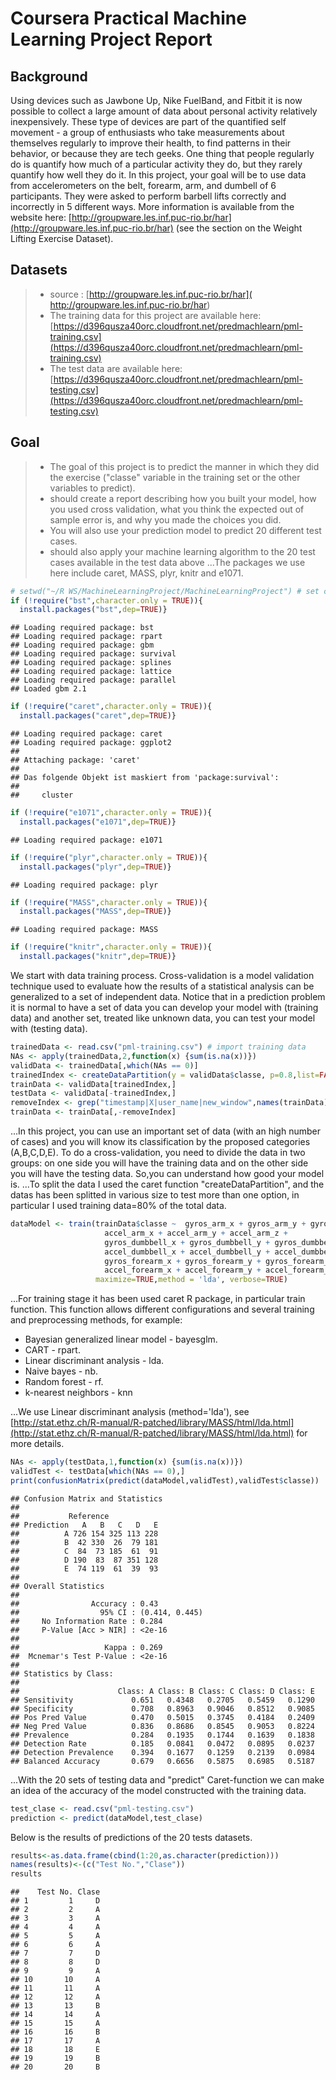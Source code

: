 Coursera Practical Machine Learning Project Report
========================================================

## Background

Using devices such as Jawbone Up, Nike FuelBand, and Fitbit it is now possible to collect a large amount of data about personal activity relatively inexpensively. These type of devices are part of the quantified self movement - a group of enthusiasts who take measurements about themselves regularly to improve their health, to find patterns in their behavior, or because they are tech geeks. One thing that people regularly do is quantify how much of a particular activity they do, but they rarely quantify how well they do it. In this project, your goal will be to use data from accelerometers on the belt, forearm, arm, and dumbell of 6 participants. They were asked to perform barbell lifts correctly and incorrectly in 5 different ways. More information is available from the website here: [http://groupware.les.inf.puc-rio.br/har](http://groupware.les.inf.puc-rio.br/har) (see the section on the Weight Lifting Exercise Dataset). 

## Datasets

>- source : [http://groupware.les.inf.puc-rio.br/har]( http://groupware.les.inf.puc-rio.br/har)
>- The training data for this project are available here: [https://d396qusza40orc.cloudfront.net/predmachlearn/pml-training.csv](https://d396qusza40orc.cloudfront.net/predmachlearn/pml-training.csv)
>- The test data are available here: [https://d396qusza40orc.cloudfront.net/predmachlearn/pml-testing.csv](https://d396qusza40orc.cloudfront.net/predmachlearn/pml-testing.csv)

## Goal
>- The goal of this project is to predict the manner in which they did the exercise ("classe" variable in the training set or the other variables to predict). 
>- should create a report describing how you built your model, how you used cross validation, what you think the expected out of sample error is, and why you made the choices you did. 
>- You will also use your prediction model to predict 20 different test cases. 
>- should also apply your machine learning algorithm to the 20 test cases available in the test data above
...The packages we use here include caret, MASS, plyr, knitr and e1071. 

```r
# setwd("~/R WS/MachineLearningProject/MachineLearningProject") # set current workspace, edit here if any differences
if (!require("bst",character.only = TRUE)){
  install.packages("bst",dep=TRUE)}
```

```
## Loading required package: bst
## Loading required package: rpart
## Loading required package: gbm
## Loading required package: survival
## Loading required package: splines
## Loading required package: lattice
## Loading required package: parallel
## Loaded gbm 2.1
```

```r
if (!require("caret",character.only = TRUE)){
  install.packages("caret",dep=TRUE)}
```

```
## Loading required package: caret
## Loading required package: ggplot2
## 
## Attaching package: 'caret'
## 
## Das folgende Objekt ist maskiert from 'package:survival':
## 
##     cluster
```

```r
if (!require("e1071",character.only = TRUE)){
  install.packages("e1071",dep=TRUE)}
```

```
## Loading required package: e1071
```

```r
if (!require("plyr",character.only = TRUE)){
  install.packages("plyr",dep=TRUE)}
```

```
## Loading required package: plyr
```

```r
if (!require("MASS",character.only = TRUE)){
  install.packages("MASS",dep=TRUE)}
```

```
## Loading required package: MASS
```

```r
if (!require("knitr",character.only = TRUE)){
  install.packages("knitr",dep=TRUE)}
```
We start with data training process.
Cross-validation is a model validation technique used to evaluate how the results of a statistical analysis can be generalized to a set of independent data. Notice that in a prediction problem it is normal to have a set of data you can develop your model with (training data) and another set, treated like unknown data, you can test your model with (testing data).

```r
trainedData <- read.csv("pml-training.csv") # import training data
NAs <- apply(trainedData,2,function(x) {sum(is.na(x))}) 
validData <- trainedData[,which(NAs == 0)]
trainedIndex <- createDataPartition(y = validData$classe, p=0.8,list=FALSE)
trainData <- validData[trainedIndex,]
testData <- validData[-trainedIndex,]
removeIndex <- grep("timestamp|X|user_name|new_window",names(trainData))
trainData <- trainData[,-removeIndex]
```
...In this project, you can use an important set of data (with an high number of cases) and you will know its classification by the proposed categories (A,B,C,D,E). To do a cross-validation, you need to divide the data in two groups: on one side you will have the training data and on the other side you will have the testing data. So,you  can understand how good your model is.
...To split the data I used the caret function "createDataPartition", and the datas has been  splitted in various size to test more than one option, in particular I used training data=80% of the total data. 

```r
dataModel <- train(trainData$classe ~  gyros_arm_x + gyros_arm_y + gyros_arm_z+
                     accel_arm_x + accel_arm_y + accel_arm_z +
                     gyros_dumbbell_x + gyros_dumbbell_y + gyros_dumbbell_z + 
                     accel_dumbbell_x + accel_dumbbell_y + accel_dumbbell_z +
                     gyros_forearm_x + gyros_forearm_y + gyros_forearm_z + 
                     accel_forearm_x + accel_forearm_y + accel_forearm_z,data = trainData,preProcess=c("center","scale"),
                   maximize=TRUE,method = 'lda', verbose=TRUE)
```
...For training stage it has been used caret R package, in particular train function. This function allows different configurations and several training and preprocessing  methods, for example:
-  Bayesian generalized linear model - bayesglm.
-	CART - rpart.
-	Linear discriminant analysis - lda. 
-	Naive bayes - nb.
-	Random forest - rf.  
-	k-nearest neighbors - knn

...We use Linear discriminant analysis (method='lda'), see [http://stat.ethz.ch/R-manual/R-patched/library/MASS/html/lda.html](http://stat.ethz.ch/R-manual/R-patched/library/MASS/html/lda.html) for more details. 

```r
NAs <- apply(testData,1,function(x) {sum(is.na(x))})
validTest <- testData[which(NAs == 0),]
print(confusionMatrix(predict(dataModel,validTest),validTest$classe))
```

```
## Confusion Matrix and Statistics
## 
##           Reference
## Prediction   A   B   C   D   E
##          A 726 154 325 113 228
##          B  42 330  26  79 181
##          C  84  73 185  61  91
##          D 190  83  87 351 128
##          E  74 119  61  39  93
## 
## Overall Statistics
##                                         
##                Accuracy : 0.43          
##                  95% CI : (0.414, 0.445)
##     No Information Rate : 0.284         
##     P-Value [Acc > NIR] : <2e-16        
##                                         
##                   Kappa : 0.269         
##  Mcnemar's Test P-Value : <2e-16        
## 
## Statistics by Class:
## 
##                      Class: A Class: B Class: C Class: D Class: E
## Sensitivity             0.651   0.4348   0.2705   0.5459   0.1290
## Specificity             0.708   0.8963   0.9046   0.8512   0.9085
## Pos Pred Value          0.470   0.5015   0.3745   0.4184   0.2409
## Neg Pred Value          0.836   0.8686   0.8545   0.9053   0.8224
## Prevalence              0.284   0.1935   0.1744   0.1639   0.1838
## Detection Rate          0.185   0.0841   0.0472   0.0895   0.0237
## Detection Prevalence    0.394   0.1677   0.1259   0.2139   0.0984
## Balanced Accuracy       0.679   0.6656   0.5875   0.6985   0.5187
```
...With the 20 sets of testing data and "predict" Caret-function we can make an idea of the accuracy of the model constructed with the training data.

```r
test_clase <- read.csv("pml-testing.csv")
prediction <- predict(dataModel,test_clase)
```
Below is the results of predictions of the 20 tests datasets.

```r
results<-as.data.frame(cbind(1:20,as.character(prediction)))
names(results)<-(c("Test No.","Clase"))
results
```

```
##    Test No. Clase
## 1         1     D
## 2         2     A
## 3         3     A
## 4         4     A
## 5         5     A
## 6         6     A
## 7         7     D
## 8         8     D
## 9         9     A
## 10       10     A
## 11       11     A
## 12       12     A
## 13       13     B
## 14       14     A
## 15       15     A
## 16       16     B
## 17       17     A
## 18       18     E
## 19       19     B
## 20       20     B
```
